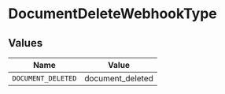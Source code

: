 # DocumentDeleteWebhookType


## Values

| Name               | Value              |
| ------------------ | ------------------ |
| `DOCUMENT_DELETED` | document_deleted   |
